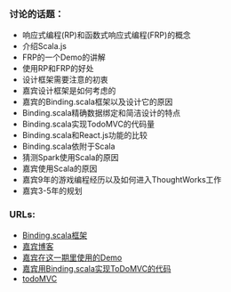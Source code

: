 ### 讨论的话题： ###
- 响应式编程(RP)和函数式响应式编程(FRP)的概念
- 介绍Scala.js
- FRP的一个Demo的讲解
- 使用RP和FRP的好处
- 设计框架需要注意的初衷
- 嘉宾设计框架是如何考虑的
- 嘉宾的Binding.scala框架以及设计它的原因
- Binding.scala精确数据绑定和简洁设计的特点
- Binding.scala实现TodoMVC的代码量
- Binding.scala和React.js功能的比较
- Binding.scala依附于Scala
- 猜测Spark使用Scala的原因
- 嘉宾使用Scala的原因
- 嘉宾9年的游戏编程经历以及如何进入ThoughtWorks工作
- 嘉宾3-5年的规划

### URLs: ###
- [Binding.scala框架](https://github.com/ThoughtWorksInc/Binding.scala)
- [嘉宾博客](http://www.ac.net.blog.163.com/)
- [嘉宾在这一期里使用的Demo](https://thoughtworksinc.github.io/Binding.scala/#2)
- [嘉宾用Binding.scala实现ToDoMVC的代码](https://github.com/ThoughtWorksInc/todo/)
- [todoMVC](http://todomvc.com/)

